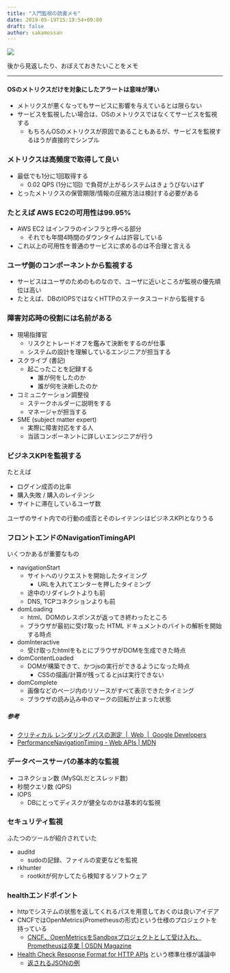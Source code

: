 ```yaml
---
title: "入門監視の読書メモ"
date: 2019-05-19T15:19:54+09:00
draft: false
author: sakamossan
---
```


<a href="https://www.amazon.co.jp/%E5%85%A5%E9%96%80-%E7%9B%A3%E8%A6%96-%E2%80%95%E3%83%A2%E3%83%80%E3%83%B3%E3%81%AA%E3%83%A2%E3%83%8B%E3%82%BF%E3%83%AA%E3%83%B3%E3%82%B0%E3%81%AE%E3%81%9F%E3%82%81%E3%81%AE%E3%83%87%E3%82%B6%E3%82%A4%E3%83%B3%E3%83%91%E3%82%BF%E3%83%BC%E3%83%B3-Mike-Julian/dp/4873118646/ref=as_li_ss_il?__mk_ja_JP=%E3%82%AB%E3%82%BF%E3%82%AB%E3%83%8A&keywords=%E5%85%A5%E9%96%80%E7%9B%A3%E8%A6%96&qid=1558243823&s=gateway&sr=8-1&linkCode=li3&tag=rocklaakira-22&linkId=587681fbd4cf11eabed2d04e6a217453&language=ja_JP" target="_blank"><img border="0" src="//ws-fe.amazon-adsystem.com/widgets/q?_encoding=UTF8&ASIN=4873118646&Format=_SL250_&ID=AsinImage&MarketPlace=JP&ServiceVersion=20070822&WS=1&tag=rocklaakira-22&language=ja_JP" ></a><img src="https://ir-jp.amazon-adsystem.com/e/ir?t=rocklaakira-22&language=ja_JP&l=li3&o=9&a=4873118646" width="1" height="1" border="0" alt="" style="border:none !important; margin:0px !important;" />

後から見返したり、おぼえておきたいことをメモ

---

#### OSのメトリクスだけを対象にしたアラートは意味が薄い

- メトリクスが悪くなってもサービスに影響を与えているとは限らない
- サービスを監視したい場合は、OSのメトリクスではなくてサービスを監視する
    - もちろんOSのメトリクスが原因であることもあるが、サービスを監視するほうが直接的でシンプル


### メトリクスは高頻度で取得して良い

- 最低でも1分に1回取得する
    - 0.02 QPS (1分に1回) で負荷が上がるシステムはきょうびないはず
- とったメトリクスの保管期限/情報の圧縮方法は検討する必要がある


### たとえば AWS EC2の可用性は99.95%

- AWS EC2 はインフラのインフラと呼べる部分
    - それでも年間4時間のダウンタイムは許容している
- これ以上の可用性を普通のサービスに求めるのは不合理と言える


### ユーザ側のコンポーネントから監視する

- サービスはユーザのためのものなので、ユーザに近いところが監視の優先順位は高い
- たとえば、DBのIOPSではなくHTTPのステータスコードから監視する


### 障害対応時の役割には名前がある

- 現場指揮官
    - リスクとトレードオフを鑑みて決断をするのが仕事
    - システムの設計を理解しているエンジニアが担当する
- スクライブ (書記)
    - 起こったことを記録する
        - 誰が何をしたのか
        - 誰が何を決断したのか
- コミュニケーション調整役
    - ステークホルダーに説明をする
    - マネージャが担当する
- SME (subject matter expert)
    - 実際に障害対応をする人
    - 当該コンポーネントに詳しいエンジニアが行う


### ビジネスKPIを監視する

たとえば

- ログイン成否の比率
- 購入失敗 / 購入のレイテンシ
- サイトに滞在しているユーザ数

ユーザのサイト内での行動の成否とそのレイテンシはビジネスKPIとなりうる


### フロントエンドのNavigationTimingAPI

いくつかあるが重要なもの

- navigationStart
    - サイトへのリクエストを開始したタイミング
        - URLを入れてエンターを押したタイミング
    - 途中のリダイレクトよりも前
    - DNS, TCPコネクションよりも前
- domLoading
    - html、DOMのレスポンスが返ってき終わったところ
    - ブラウザが最初に受け取った HTML ドキュメントのバイトの解析を開始する時点
- domInteractive
    - 受け取ったhtmlをもとにブラウザがDOMを生成できた時点
- domContentLoaded
    - DOMが構築できて、かつjsの実行ができるようになった時点
        - CSSの描画/計算が残ってるとjsは実行できない
- domComplete
    - 画像などのページ内のリソースがすべて表示できたタイミング
    - ブラウザの読み込み中のマークの回転が止まった状態


##### 参考

- [クリティカル レンダリング パスの測定  |  Web  |  Google Developers](https://developers.google.com/web/fundamentals/performance/critical-rendering-path/measure-crp?hl=ja)
- [PerformanceNavigationTiming - Web APIs | MDN](https://developer.mozilla.org/en-US/docs/Web/API/PerformanceNavigationTiming)


### データベースサーバの基本的な監視

- コネクション数 (MySQLだとスレッド数)
- 秒間クエリ数 (QPS)
- IOPS
    - DBにとってディスクが健全なのかは基本的な監視


### セキュリティ監視

ふたつのツールが紹介されていた

- auditd
  - sudoの記録、ファイルの変更などを監視
- rkhunter
  - rootkitが何かしてたら検知するソフトウェア


### healthエンドポイント

- httpでシステムの状態を返してくれるパスを用意しておくのは良いアイデア
- CNCFではOpenMetrics(Prometheusの形式)という仕様のプロジェクトを持っている
    - [CNCF、OpenMetricsをSandboxプロジェクトとして受け入れ、Prometheusは卒業 | OSDN Magazine](https://mag.osdn.jp/18/08/13/193000)
- [Health Check Response Format for HTTP APIs](https://tools.ietf.org/id/draft-inadarei-api-health-check-02.html) という標準仕様が議論中
    - [返されるJSONの例](https://gist.github.com/kinlane/5bea1128ccada3b26ab534b7e4bb138d)
